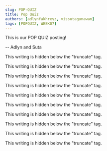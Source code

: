```yaml
---
slug: POP-QUIZ
title: Pop Quiz
authors: [adlynfakhreyz, vissutagunawan]
tags: [POPQUIZ, WEEK07]
---
```


This is our POP QUIZ posting!

-- Adlyn and Suta

<!--truncate-->

This writing is hidden below the "truncate" tag.

This writing is hidden below the "truncate" tag.

This writing is hidden below the "truncate" tag.

This writing is hidden below the "truncate" tag.

This writing is hidden below the "truncate" tag.

This writing is hidden below the "truncate" tag.

This writing is hidden below the "truncate" tag.

This writing is hidden below the "truncate" tag.

This writing is hidden below the "truncate" tag.

This writing is hidden below the "truncate" tag.
